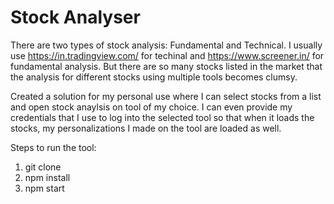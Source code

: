 # Stock Analyser
There are two types of stock analysis: Fundamental and Technical.
I usually use https://in.tradingview.com/ for techinal and https://www.screener.in/ for fundamental analysis.
But there are so many stocks listed in the market that the analysis for different stocks using multiple tools becomes clumsy.

Created a solution for my personal use where I can select stocks from a list and open stock anaylsis on tool of my choice.
I can even provide my credentials that I use to log into the selected tool so that when it loads the stocks, my personalizations I made on the tool are loaded as well.

Steps to run the tool:

1) git clone
2) npm install
3) npm start
